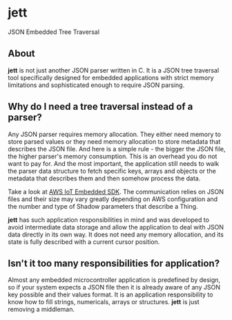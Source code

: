 # jett
JSON Embedded Tree Traversal

## About
**jett** is not just another JSON parser written in C. It is a JSON tree traversal tool specifically designed for embedded applications with strict memory limitations and sophisticated enough to require JSON parsing.

## Why do I need a tree traversal instead of a parser?
Any JSON parser requires memory allocation. They either need memory to store parsed values or they need memory allocation to store metadata that describes the JSON file. And here is a simple rule - the bigger the JSON file, the higher parser's memory consumption. This is an overhead you do not want to pay for. And the most important, the application still needs to walk the parser data structure to fetch specific keys, arrays and objects or the metadata that describes them and then somehow process the data. 

Take a look at [AWS IoT Embedded SDK](https://github.com/aws/aws-iot-device-sdk-embedded-C/tree/v2.1.1). The communication relies on JSON files and their size may vary greatly depending on AWS configuration and the number and type of Shadow parameters that describe a Thing.

**jett** has such application responsibilities in mind and was developed to avoid intermediate data storage and allow the application to deal with JSON data directly in its own way. It does not need any memory allocation, and its state is fully described with a current cursor position.

## Isn't it too many responsibilities for application?
Almost any embedded microcontroller application is predefined by design, so if your system expects a JSON file then it is already aware of any JSON key possible and their values format. It is an application responsibility to know how to fill strings, numericals, arrays or structures. **jett** is just removing a middleman.
